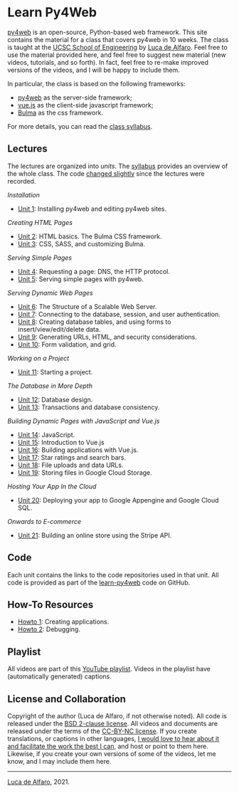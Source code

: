 # Learn Py4Web

[py4web](https://py4web.com) is an open-source, Python-based web framework.  This site contains the material for a class that covers py4web in 10 weeks.  The class is taught at the [UCSC School of Engineering](https://www.soe.ucsc.edu) by [Luca de Alfaro](https://luca.dealfaro.com).  Feel free to use the material provided here, and feel free to suggest new material (new videos, tutorials, and so forth).  In fact, feel free to re-make improved versions of the videos, and I will be happy to include them. 

In particular, the class is based on the following frameworks: 

* [py4web](https://py4web.com) as the server-side framework;
* [vue.js](https://vuejs.org/) as the client-side javascript framework;
* [Bulma](https://bulma.io/) as the css framework.

For more details, you can read the [class syllabus](syllabus.md).

## Lectures

The lectures are organized into _units_.  The [syllabus](syllabus.md) provides an overview of the whole class. 
The code [changed slightly](code_changes.md) since the lectures were recorded.  

_Installation_
* [Unit 1](unit1.md): Installing py4web and editing py4web sites.

_Creating HTML Pages_
* [Unit 2](unit2.md): HTML basics.  The Bulma CSS framework. 
* [Unit 3](unit3.md): CSS, SASS, and customizing Bulma. 

_Serving Simple Pages_
* [Unit 4](unit4.md): Requesting a page: DNS, the HTTP protocol. 
* [Unit 5](unit5.md): Serving simple pages with py4web.

_Serving Dynamic Web Pages_
* [Unit 6](unit6.md): The Structure of a Scalable Web Server.
* [Unit 7](unit7.md): Connecting to the database, session, and user authentication.
* [Unit 8](unit8.md): Creating database tables, and using forms to insert/view/edit/delete data.
* [Unit 9](unit9.md): Generating URLs, HTML, and security considerations.
* [Unit 10](unit10.md): Form validation, and grid.

_Working on a Project_

* [Unit 11](unit11.md): Starting a project.

_The Database in More Depth_

* [Unit 12](unit12.md): Database design.
* [Unit 13](unit13.md): Transactions and database consistency.

_Building Dynamic Pages with JavaScript and Vue.js_ 

* [Unit 14](unit14.md): JavaScript.
* [Unit 15](unit15.md): Introduction to Vue.js
* [Unit 16](unit16.md): Building applications with Vue.js. 
* [Unit 17](unit17.md): Star ratings and search bars.
* [Unit 18](unit18.md): File uploads and data URLs.
* [Unit 19](unit19.md): Storing files in Google Cloud Storage.

_Hosting Your App In the Cloud_

* [Unit 20](unit20.md): Deploying your app to Google Appengine and Google Cloud SQL.

_Onwards to E-commerce_

* [Unit 21](unit21.md): Building an online store using the Stripe API.

## Code

Each unit contains the links to the code repositories used in that unit.  All code is provided as part of the [learn-py4web](https://github.com/learn-py4web) code on GitHub.  

## How-To Resources

* [Howto 1](howto1.md): Creating applications.
* [Howto 2](howto2.md): Debugging.

## Playlist

All videos are part of this [YouTube playlist](https://www.youtube.com/playlist?list=PLAVb3DQlAH4tIvdAsmese0_xRkvZYlox0).  Videos in the playlist have (automatically generated) captions.

## License and Collaboration

Copyright of the author (Luca de Alfaro, if not otherwise noted).
All code is released under the [BSD 2-clause license](https://en.wikipedia.org/wiki/BSD_licenses#2-clause_license_(%22Simplified_BSD_License%22_or_%22FreeBSD_License%22)). 
All videos and documents are released under the terms of the [CC-BY-NC license](https://creativecommons.org/licenses/by-nc/2.0/).  If you create translations, or captions in other languages, [I would love to hear about it and facilitate the work the best I can](dealfaro@alumni.stanford.edu), and host or point to them here.
Likewise, if you create your own versions of some of the videos, let me know, and I may include them here. 

---

[Luca de Alfaro](https://luca.dealfaro.com), 2021.